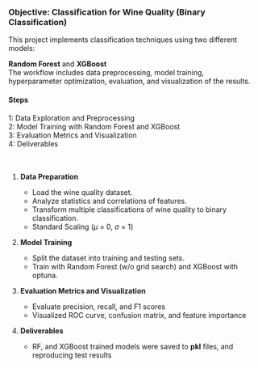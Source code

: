 ### Objective: Classification for Wine Quality (Binary Classification)

This project implements classification techniques using two different models: 

**Random Forest** and **XGBoost** <br> 
The workflow includes data preprocessing, model training, <br>
hyperparameter optimization, evaluation, and visualization of the results.

#### Steps
1: Data Exploration and Preprocessing <br>
2: Model Training with Random Forest and XGBoost <br>
3: Evaluation Metrics and Visualization <br>
4: Deliverables <br>
<br>
<br>

1. **Data Preparation**
    - Load the wine quality dataset.
    - Analyze statistics and correlations of features.
    - Transform multiple classifications of wine quality
     to binary classification.
    - Standard Scaling ($\mu$ = 0, $\sigma$ = 1)

2. **Model Training**
    - Split the dataset into training and testing sets.
    - Train with Random Forest (w/o grid search) 
    and XGBoost with optuna.

3. **Evaluation Metrics and Visualization**
    - Evaluate precision, recall, and F1 scores
    - Visualized ROC curve, confusion matrix, and
    feature importance 


4. **Deliverables**
    - RF, and XGBoost trained models were saved to **pkl**
    files, and reproducing test results
